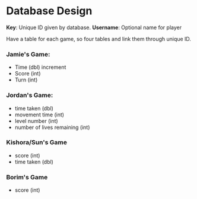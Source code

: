 # Database Design

**Key**: Unique ID given by database.
**Username**: Optional name for player

Have a table for each game, so four tables and link them through unique ID.

### Jamie's Game:
- Time (dbl) increment
- Score (int) 
- Turn (int)

### Jordan's Game:
- time taken (dbl)
- movement time (int)
- level number (int)
- number of lives remaining (int)

### Kishora/Sun's Game
- score (int)
- time taken (dbl)

### Borim's Game
- score (int)

